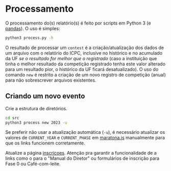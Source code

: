 # Processamento

O processamento do(s) relatório(s) é feito por scripts em Python 3 (e [pandas](https://pandas.pydata.org/pandas-docs/stable/index.html)). O uso é simples:

```bash
python3 process.py -h
```

O resultado de processar um `contest` é a criação/atualização dos dados de um arquivo com o relatório do ICPC, inclusive no histórico e no acumulado da UF *se o resultado for melhor que o registrado* (caso a instituição que tinha o melhor resultado da competição registrado tenha este valor alterado para um resultado pior, o histórico da UF ficará desatualizado). O uso do comando `new` é restrito a criação de um novo registro de competição (anual) para não sobrescrever arquivos existentes.

## Criando um novo evento

Crie a estrutura de diretórios.
```bash
cd src
python3 process new 2023 -u
```

Se preferir não usar a atualização automática (`-u`), é necessário atualizar os valores de `CURRENT_YEAR` e `CURRENT_PHASE` em [maratona.js](../docs/maratona.js) manualmente para que os links funcionem corretamente.

Atualize a página [inscricoes](../docs/inscricoes.html). Atenção pra garantir a funcionalidade de a links como o para o "Manual do Diretor" ou formulários de inscrição para Fase 0 ou Café-com-leite.

